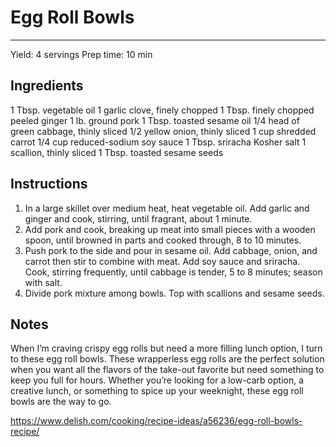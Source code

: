 # Egg Roll Bowls
---
Yield: 4 servings
Prep time: 10 min

## Ingredients
1 Tbsp. vegetable oil
1 garlic clove, finely chopped
1 Tbsp. finely chopped peeled ginger
1 lb. ground pork
1 Tbsp. toasted sesame oil
1/4 head of green cabbage, thinly sliced
1/2 yellow onion, thinly sliced
1 cup shredded carrot
1/4 cup reduced-sodium soy sauce
1 Tbsp. sriracha
Kosher salt
1 scallion, thinly sliced
1 Tbsp. toasted sesame seeds

## Instructions
1. In a large skillet over medium heat, heat vegetable oil. Add garlic and ginger and cook, stirring, until fragrant, about 1 minute.
2. Add pork and cook, breaking up meat into small pieces with a wooden spoon, until browned in parts and cooked through, 8 to 10 minutes.
3. Push pork to the side and pour in sesame oil. Add cabbage, onion, and carrot then stir to combine with meat. Add soy sauce and sriracha. Cook, stirring frequently, until cabbage is tender, 5 to 8 minutes; season with salt.
4. Divide pork mixture among bowls. Top with scallions and sesame seeds.

## Notes
When I’m craving crispy egg rolls but need a more filling lunch option, I turn to these egg roll bowls. These wrapperless egg rolls are the perfect solution when you want all the flavors of the take-out favorite but need something to keep you full for hours. Whether you’re looking for a low-carb option, a creative lunch, or something to spice up your weeknight, these egg roll bowls are the way to go.

https://www.delish.com/cooking/recipe-ideas/a56236/egg-roll-bowls-recipe/